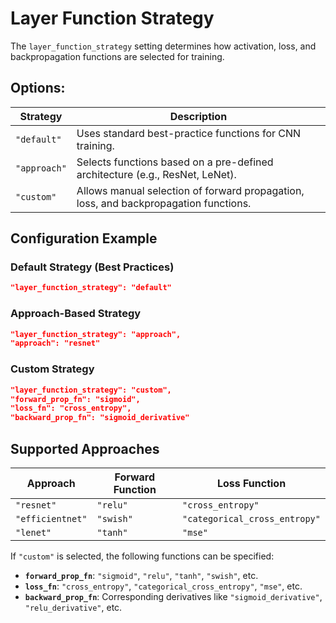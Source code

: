 # Layer Function Strategy

The `layer_function_strategy` setting determines how activation, loss, and backpropagation functions are selected for training.

## Options:

| Strategy     | Description                                                                          |
| ------------ | ------------------------------------------------------------------------------------ |
| `"default"`  | Uses standard best-practice functions for CNN training.                              |
| `"approach"` | Selects functions based on a pre-defined architecture (e.g., ResNet, LeNet).         |
| `"custom"`   | Allows manual selection of forward propagation, loss, and backpropagation functions. |

## Configuration Example

### Default Strategy (Best Practices)

```json
"layer_function_strategy": "default"
```

### Approach-Based Strategy

```json
"layer_function_strategy": "approach",
"approach": "resnet"
```

### Custom Strategy

```json
"layer_function_strategy": "custom",
"forward_prop_fn": "sigmoid",
"loss_fn": "cross_entropy",
"backward_prop_fn": "sigmoid_derivative"
```

## Supported Approaches

| Approach         | Forward Function | Loss Function                 |
| ---------------- | ---------------- | ----------------------------- |
| `"resnet"`       | `"relu"`         | `"cross_entropy"`             |
| `"efficientnet"` | `"swish"`        | `"categorical_cross_entropy"` |
| `"lenet"`        | `"tanh"`         | `"mse"`                       |

If `"custom"` is selected, the following functions can be specified:

- **`forward_prop_fn`**: `"sigmoid"`, `"relu"`, `"tanh"`, `"swish"`, etc.
- **`loss_fn`**: `"cross_entropy"`, `"categorical_cross_entropy"`, `"mse"`, etc.
- **`backward_prop_fn`**: Corresponding derivatives like `"sigmoid_derivative"`, `"relu_derivative"`, etc.
